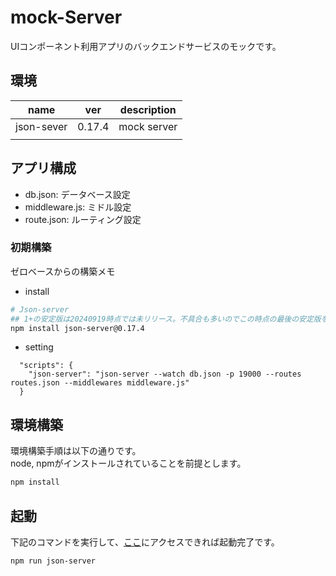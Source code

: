 # mock-Server

UIコンポーネント利用アプリのバックエンドサービスのモックです。  

## 環境

|name|ver|description|
|---|---|---|
|json-sever|0.17.4|mock server|
||||

## アプリ構成

* db.json: データベース設定
* middleware.js: ミドル設定
* route.json: ルーティング設定

### 初期構築

ゼロベースからの構築メモ

* install
 
```sh
# Json-server
## 1+の安定版は20240919時点では未リリース。不具合も多いのでこの時点の最後の安定版を使用中。
npm install json-server@0.17.4
```

* setting

```json: package.json
  "scripts": {
    "json-server": "json-server --watch db.json -p 19000 --routes routes.json --middlewares middleware.js"
  }
```

## 環境構築

環境構築手順は以下の通りです。  
node, npmがインストールされていることを前提とします。

```sh
npm install
```

## 起動

下記のコマンドを実行して、[ここ](http://localhost:19000/)にアクセスできれば起動完了です。

```sh
npm run json-server
```
